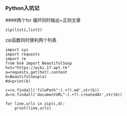 ### Python入坑记
####两个for 循环同时输出+正则文章
```
zip(list1,list2)
```
zip函数同时便利两个列表

```
import sys
import requests
import re
from bs4 import BeautifulSoup
hot="https://wiki.17-apt.tk"
a=requests.get(hot).content
b=BeautifulSoup(a)
#d=print(b)

c=re.findall('filePath":(.+?).md',str(b))
d=re.findall('documentURL":(.+?).createdAt',str(b))

for line,urls in zip(c,d):
    print(line,urls)


```
